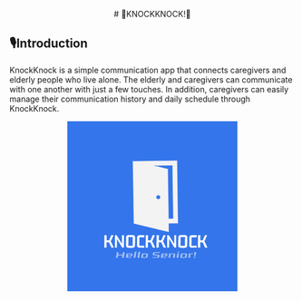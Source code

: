 <p align="center">
  # 🚪KNOCKKNOCK!🚪
</p>


## 🎙️Introduction
KnockKnock is a simple communication app that connects caregivers and elderly people who live alone. The elderly and caregivers can communicate with one another with just a few touches. In addition, caregivers can easily manage their communication history and daily schedule through KnockKnock.

<p align="center">
  <img src="assets/images/KNOCKKNOCK!.png" alt="KNOCKKNOCK! LOGO" width="300px">
</p>
